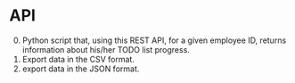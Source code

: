 # API
0. Python script that, using this REST API, for a given employee ID, returns information about his/her TODO list progress.<br />
1. Export data in the CSV format.<br />
2. export data in the JSON format.